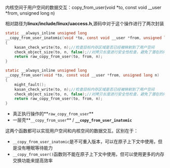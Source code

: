 内核空间于用户空间的数据交互：copy_from_user(void *to, const void __user *from, unsigned long n)

相对路径为**linux/include/linux/uaccess.h**,源码中对于这个操作进行了两次封装

```c
static __always_inline unsigned long
__copy_from_user_inatomic(void *to, const void __user *from, unsigned long n)
{
	kasan_check_write(to, n);//检查目标内存区域是否已经被映射到了用户空间
	check_object_size(to, n, false);//对拷贝长度进行安全性检查，避免了潜在的内存访问错误
	return raw_copy_from_user(to, from, n);
}

static __always_inline unsigned long
__copy_from_user(void *to, const void __user *from, unsigned long n)
{
	might_fault();
	kasan_check_write(to, n);//检查目标内存区域是否已经被映射到了用户空间
	check_object_size(to, n, false);//对拷贝长度进行安全性检查，避免了潜在的内存访问错误
	return raw_copy_from_user(to, from, n);
}
```



- 真正执行操作的**`raw_copy_from_user`**
- 一层壳**`__copy_from_user`** / **`__copy_from_user_inatomic`**

这两个函数都可以实现用户空间和内核空间的数据交互。区别在于：

- `__copy_from_user_inatomic`是不可重入版本，可以在原子上下文中使用，但是没有睡眠等待能力
- `__copy_from_user()`函数则不能在原子上下文中使用，但可以使用更多的内存交换功能来提高效率